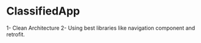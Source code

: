 # ClassifiedApp

1- Clean Architecture
2- Using best libraries like navigation component and retrofit.
